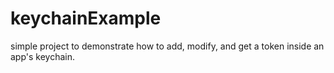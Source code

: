 # keychainExample
simple project to demonstrate how to add, modify, and get a token inside an app's keychain.
